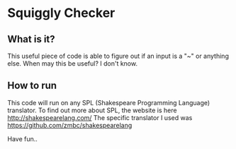 # Squiggly Checker
## What is it?
This useful piece of code is able to figure out if an input is a "~" or anything else. When may this be useful? I don't know.

## How to run
This code will run on any SPL (Shakespeare Programming Language) translator. To find out more about SPL, the website is here http://shakespearelang.com/ 
The specific translator I used was https://github.com/zmbc/shakespearelang

Have fun..
